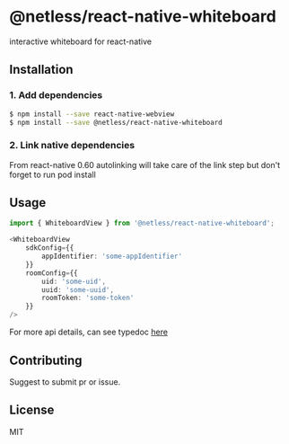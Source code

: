 # @netless/react-native-whiteboard

interactive whiteboard for react-native

## Installation

### 1. Add dependencies

```sh
$ npm install --save react-native-webview
$ npm install --save @netless/react-native-whiteboard
```

### 2. Link native dependencies

From react-native 0.60 autolinking will take care of the link step but don't forget to run pod install

## Usage

```ts
import { WhiteboardView } from '@netless/react-native-whiteboard';

<WhiteboardView 
    sdkConfig={{
        appIdentifier: 'some-appIdentifier'
    }}
    roomConfig={{
        uid: 'some-uid', 
        uuid: 'some-uuid', 
        roomToken: 'some-token'
    }}
/>
```

For more api details, can see typedoc [here](https://netless-io.github.io/react-native-whiteboard/)

## Contributing

Suggest to submit pr or issue.

## License

MIT
